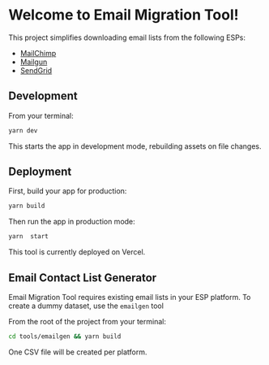# Welcome to Email Migration Tool!

This project simplifies downloading email lists from the following ESPs:
- [MailChimp](./docs/mailgun/mailgun.md)
- [Mailgun](./docs/mailgun/mailgun.md)
- [SendGrid](./docs/sendgrid/sendgrid.md)

## Development

From your terminal:

```sh
yarn dev
```

This starts the app in development mode, rebuilding assets on file changes.

## Deployment

First, build your app for production:

```sh
yarn build
```

Then run the app in production mode:

```sh
yarn  start
```

This tool is currently deployed on Vercel.

## Email Contact List Generator

Email Migration Tool requires existing email lists in your ESP platform. To create a dummy dataset, use the `emailgen` tool

From the root of the project from your terminal: 

```sh
cd tools/emailgen && yarn build
```

One CSV file will be created per platform.
